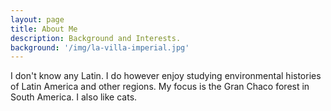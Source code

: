```yaml
---
layout: page
title: About Me
description: Background and Interests.
background: '/img/la-villa-imperial.jpg'
---
```


I don't know any Latin. I do however enjoy studying environmental histories of Latin America and other regions. My focus is the Gran Chaco forest in South America. I also like cats.
